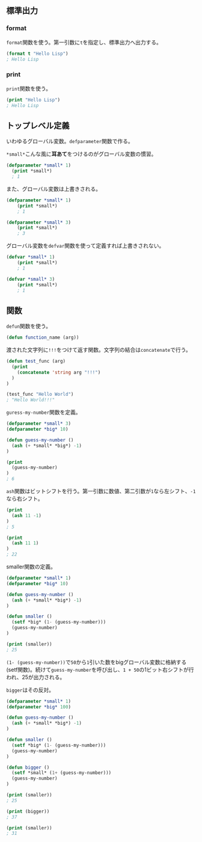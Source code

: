 ## 標準出力

### format

`format`関数を使う。第一引数に`t`を指定し、標準出力へ出力する。

```lisp
(format t "Hello Lisp")
; Hello Lisp
```

### print

`print`関数を使う。

```lisp
(print "Hello Lisp")
; Hello Lisp
```

## トップレベル定義

いわゆるグローバル変数。`defparameter`関数で作る。

`*small*`こんな風に**耳あて**をつけるのがグローバル変数の慣習。

```lisp
(defparameter *small* 1)
  (print *small*)
  ; 1
```

また、グローバル変数は上書きされる。

```lisp
(defparameter *small* 1)
	(print *small*)
	; 1

(defparameter *small* 3)
	(print *small*)
	; 3
```

グローバル変数を`defvar`関数を使って定義すれば上書きされない。

```lisp
(defvar *small* 1)
	(print *small*)
	; 1

(defvar *small* 3)
	(print *small*)
	; 1
```

## 関数

`defun`関数を使う。

```lisp
(defun function_name (arg))
```

渡された文字列に`!!!`をつけて返す関数。文字列の結合は`concatenate`で行う。

```lisp
(defun test_func (arg)
  (print
    (concatenate 'string arg "!!!")
  )
)

(test_func "Hello World")
; "Hello World!!!"
```

`guress-my-number`関数を定義。

```lisp
(defparameter *small* 3)
(defparameter *big* 10)

(defun guess-my-number ()
  (ash (+ *small* *big*) -1)
)

(print
  (guess-my-number)
)
; 6
```

`ash`関数はビットシフトを行う。第一引数に数値、第二引数が`1`なら左シフト、`-1`なら右シフト。

```lisp
(print
  (ash 11 -1)
)
; 5

(print
  (ash 11 1)
)
; 22
```

smaller関数の定義。

```lisp
(defparameter *small* 1)
(defparameter *big* 10)

(defun guess-my-number ()
  (ash (+ *small* *big*) -1)
)

(defun smaller ()
  (setf *big* (1- (guess-my-number)))
  (guess-my-number)
)

(print (smaller))
; 25
```

`(1- (guess-my-number))`で`50`から`1`引いた数をbigグローバル変数に格納する(setf関数)。続けて`guess-my-number`を呼び出し、`1 + 50`の1ビット右シフトが行われ、25が出力される。

`bigger`はその反対。

```lisp
(defparameter *small* 1)
(defparameter *big* 100)

(defun guess-my-number ()
  (ash (+ *small* *big*) -1)
)

(defun smaller ()
  (setf *big* (1- (guess-my-number)))
  (guess-my-number)
)

(defun bigger ()
  (setf *small* (1+ (guess-my-number)))
  (guess-my-number)
)

(print (smaller))
; 25

(print (bigger))
; 37

(print (smaller))
; 31
```